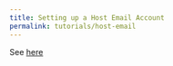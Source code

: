 ```yaml
---
title: Setting up a Host Email Account
permalink: tutorials/host-email
---
```


See [here](https://realpython.com/python-send-email/#option-1-setting-up-a-gmail-account-for-development)



